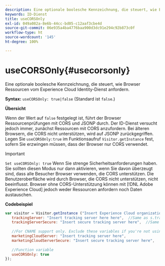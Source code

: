 ```yaml
---
description: Eine optionale boolesche Kennzeichnung, die steuert, wie Browser Ressourcen vom Experience Cloud Identity-Dienst anfordern.
keywords: ID-Dienst
title: useCORSOnly
exl-id: 049a082a-8e6b-44cc-bd05-c12aaf3cbe4d
source-git-commit: 06e935a4ba4776baa900d3dc91e294c92b873c0f
workflow-type: ht
source-wordcount: '145'
ht-degree: 100%

---
```


# useCORSOnly{#usecorsonly}

Eine optionale boolesche Kennzeichnung, die steuert, wie Browser Ressourcen vom Experience Cloud Identity-Dienst anfordern.

**Syntax:** `useCORSOnly: true|false` (Standard ist `false`.)

**Übersicht**

Wenn der Wert auf `false` festgelegt ist, führt der Browser Ressourcenprüfungen mit CORS und JSONP durch. Der ID-Dienst versucht jedoch immer, zunächst Ressourcen mit CORS anzufordern. Bei älteren Browsern, die CORS nicht unterstützen, wird auf JSONP zurückgegriffen. Legen Sie `useCORSOnly:true` im Funktionsaufruf `Visitor.getInstance` fest, sofern Sie erzwingen müssen, dass der Browser nur CORS verwendet.

>[!IMPORTANT]
>
>`Set useCORSOnly: true` Wenn Sie strenge Sicherheitsanforderungen haben. Sie sollten diesen Modus nur dann aktivieren, wenn Sie davon überzeugt sind, dass alle Besucher Browser verwenden, die CORS unterstützen. Die Benutzeroberfläche wird durch Browser, die CORS nicht unterstützen, nicht beeinflusst. Browser ohne CORS-Unterstützung können mit [!DNL Adobe Experience Cloud] jedoch weder Ressourcen anfordern noch Daten austauschen.

**Codebeispiel**

```js
var visitor = Visitor.getInstance ("Insert Experience Cloud organization ID here",{ 
   trackingServer: "Insert tracking server here here",  //Same as s.trackingServer 
   trackingServerSecure: "Insert secure tracking server here",  //Same as s.trackingServerSecure 
 
   //For CNAME support only. Exclude these variables if you're not using CNAME 
   marketingCloudServer: "Insert tracking server here", 
   marketingCloudServerSecure: "Insert secure tracking server here", 
 
   //Function variable 
   useCORSOnly: true 
});
```
